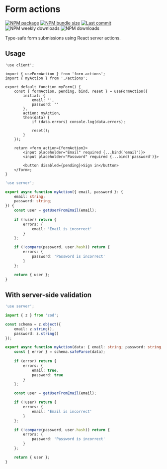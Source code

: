# Form actions

[![NPM package](https://img.shields.io/npm/v/form-actions)](https://www.npmjs.com/package/form-actions)
[![NPM bundle size](https://img.shields.io/bundlephobia/minzip/form-actions)](https://bundlephobia.com/package/form-actions)
[![Last commit](https://img.shields.io/github/last-commit/florian-lp/form-actions)](https://github.com/florian-lp/form-actions)
![NPM weekly downloads](https://img.shields.io/npm/dw/form-actions)
![NPM downloads](https://img.shields.io/npm/dt/form-actions)

Type-safe form submissions using React server actions.

## Usage

```tsx
'use client';

import { useFormAction } from 'form-actions';
import { myAction } from './actions';

export default function myForm() {
    const { formAction, pending, bind, reset } = useFormAction({
        initial: {
            email: '',
            password: ''
        },
        action: myAction,
        then(data) {
            if (data.errors) console.log(data.errors);

            reset();
        }
    });

    return <form action={formAction}>
        <input placeholder="Email" required {...bind('email')}>
        <input placeholder="Password" required {...bind('password')}>

        <button disabled={pending}>Sign in</button>
    </form>;
}
```

```ts
'use server';

export async function myAction({ email, password }: {
    email: string;
    password: string;
}) {
    const user = getUserFromEmail(email);
    
    if (!user) return {
        errors: {
            email: 'Email is incorrect'
        }
    };

    if (!compare(password, user.hash)) return {
        errors: {
            password: 'Password is incorrect'
        }
    };

    return { user };
}
```

## With server-side validation

```ts
'use server';

import { z } from 'zod';

const schema = z.object({
    email: z.string(),
    password: z.string()
});

export async function myAction(data: { email: string; password: string; }) {
    const { error } = schema.safeParse(data);
    
    if (error) return {
        errors: {
            email: true,
            password: true
        }
    };

    const user = getUserFromEmail(email);

    if (!user) return {
        errors: {
            email: 'Email is incorrect'
        }
    };

    if (!compare(password, user.hash)) return {
        errors: {
            password: 'Password is incorrect'
        }
    };

    return { user };
}
```